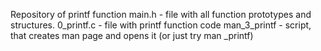 Repository of printf function
main.h - file with all function prototypes and structures.
0_printf.c - file with printf function code
man_3_printf - script, that creates man page and opens it (or just try man _printf)
